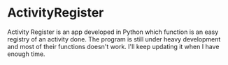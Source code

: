 # ActivityRegister
Activity Register is an app developed in Python which function is an easy registry of an activity done. The program is still under heavy development and most of their functions doesn't work. I'll keep updating it when I have enough time. 
